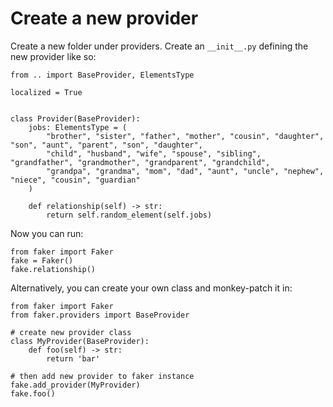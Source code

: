 # Create a new provider

Create a new folder under providers. Create an `__init__.py` defining the new provider like so:

    from .. import BaseProvider, ElementsType
    
    localized = True
    
    
    class Provider(BaseProvider):
        jobs: ElementsType = (
            "brother", "sister", "father", "mother", "cousin", "daughter", "son", "aunt", "parent", "son", "daughter",
            "child", "husband", "wife", "spouse", "sibling", "grandfather", "grandmother", "grandparent", "grandchild",
            "grandpa", "grandma", "mom", "dad", "aunt", "uncle", "nephew", "niece", "cousin", "guardian"
        )
    
        def relationship(self) -> str:
            return self.random_element(self.jobs)

Now you can run:
    
    from faker import Faker
    fake = Faker()
    fake.relationship()

Alternatively, you can create your own class and monkey-patch it in:

    from faker import Faker
    from faker.providers import BaseProvider
    
    # create new provider class
    class MyProvider(BaseProvider):
        def foo(self) -> str:
            return 'bar'
    
    # then add new provider to faker instance
    fake.add_provider(MyProvider)
    fake.foo()


